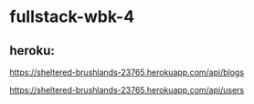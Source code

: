 # fullstack-wbk-4

## heroku:

https://sheltered-brushlands-23765.herokuapp.com/api/blogs

https://sheltered-brushlands-23765.herokuapp.com/api/users